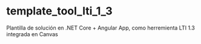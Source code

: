 # template_tool_lti_1_3
Plantilla de solución en .NET Core + Angular App, como herremienta LTI 1.3 integrada en Canvas
